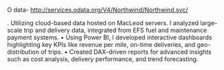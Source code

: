 O data- http://services.odata.org/V4/Northwind/Northwind.svc/

. Utilizing cloud-based data hosted on MacLeod servers. I analyzed large-scale trip and delivery data, integrated from EFS fuel and maintenance payment systems.
• Using Power BI, I developed interactive dashboards highlighting key KPIs like revenue per mile, on-time deliveries, and geo-distribution of trips.
• Created DAX-driven reports for advanced insights such as cost analysis, delivery performance, and trend forecasting.
